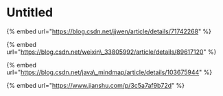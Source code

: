 # Untitled

{% embed url="https://blog.csdn.net/jjwen/article/details/71742268" %}

{% embed url="https://blog.csdn.net/weixin\_33805992/article/details/89617120" %}

{% embed url="https://blog.csdn.net/java\_mindmap/article/details/103675944" %}

{% embed url="https://www.jianshu.com/p/3c5a7af9b72d" %}



